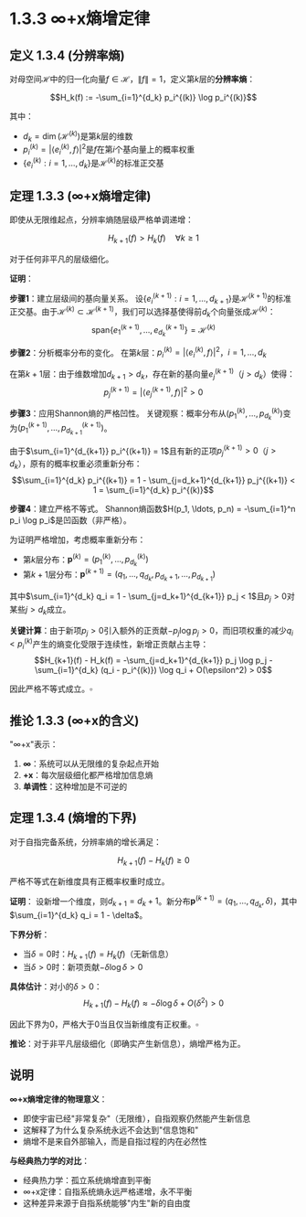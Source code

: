 # 1.3.3 ∞+x熵增定律

## 定义 1.3.4 (分辨率熵)

对母空间$\mathcal{H}$中的归一化向量$f \in \mathcal{H}$，$\|f\| = 1$，定义第$k$层的**分辨率熵**：

$$H_k(f) := -\sum_{i=1}^{d_k} p_i^{(k)} \log p_i^{(k)}$$

其中：
- $d_k = \dim(\mathcal{H}^{(k)})$是第$k$层的维数
- $p_i^{(k)} = |\langle e_i^{(k)}, f \rangle|^2$是$f$在第$i$个基向量上的概率权重
- $\{e_i^{(k)} : i = 1, \ldots, d_k\}$是$\mathcal{H}^{(k)}$的标准正交基

## 定理 1.3.3 (∞+x熵增定律)

即使从无限维起点，分辨率熵随层级严格单调递增：

$$H_{k+1}(f) > H_k(f) \quad \forall k \geq 1$$

对于任何非平凡的层级细化。

**证明**：

**步骤1**：建立层级间的基向量关系。
设$\{e_i^{(k+1)} : i = 1, \ldots, d_{k+1}\}$是$\mathcal{H}^{(k+1)}$的标准正交基。由于$\mathcal{H}^{(k)} \subset \mathcal{H}^{(k+1)}$，我们可以选择基使得前$d_k$个向量张成$\mathcal{H}^{(k)}$：
$$\text{span}\{e_1^{(k+1)}, \ldots, e_{d_k}^{(k+1)}\} = \mathcal{H}^{(k)}$$

**步骤2**：分析概率分布的变化。
在第$k$层：$p_i^{(k)} = |\langle e_i^{(k)}, f \rangle|^2$，$i = 1, \ldots, d_k$

在第$k+1$层：由于维数增加$d_{k+1} > d_k$，存在新的基向量$e_j^{(k+1)}$（$j > d_k$）使得：
$$p_j^{(k+1)} = |\langle e_j^{(k+1)}, f \rangle|^2 > 0$$

**步骤3**：应用Shannon熵的严格凹性。
关键观察：概率分布从$(p_1^{(k)}, \ldots, p_{d_k}^{(k)})$变为$(p_1^{(k+1)}, \ldots, p_{d_{k+1}}^{(k+1)})$。

由于$\sum_{i=1}^{d_{k+1}} p_i^{(k+1)} = 1$且有新的正项$p_j^{(k+1)} > 0$（$j > d_k$），原有的概率权重必须重新分布：
$$\sum_{i=1}^{d_k} p_i^{(k+1)} = 1 - \sum_{j=d_k+1}^{d_{k+1}} p_j^{(k+1)} < 1 = \sum_{i=1}^{d_k} p_i^{(k)}$$

**步骤4**：建立严格不等式。
Shannon熵函数$H(p_1, \ldots, p_n) = -\sum_{i=1}^n p_i \log p_i$是凹函数（非严格）。

为证明严格增加，考虑概率重新分布：
- 第$k$层分布：$\mathbf{p}^{(k)} = (p_1^{(k)}, \ldots, p_{d_k}^{(k)})$
- 第$k+1$层分布：$\mathbf{p}^{(k+1)} = (q_1, \ldots, q_{d_k}, p_{d_k+1}, \ldots, p_{d_{k+1}})$

其中$\sum_{i=1}^{d_k} q_i = 1 - \sum_{j=d_k+1}^{d_{k+1}} p_j < 1$且$p_j > 0$对某些$j > d_k$成立。

**关键计算**：由于新项$p_j > 0$引入额外的正贡献$-p_j \log p_j > 0$，而旧项权重的减少$q_i < p_i^{(k)}$产生的熵变化受限于连续性，新增正贡献占主导：
$$H_{k+1}(f) - H_k(f) = -\sum_{j=d_k+1}^{d_{k+1}} p_j \log p_j - \sum_{i=1}^{d_k} (q_i - p_i^{(k)}) \log q_i + O(\epsilon^2) > 0$$

因此严格不等式成立。$\square$

## 推论 1.3.3 (∞+x的含义)

"∞+x"表示：
1. **∞**：系统可以从无限维的复杂起点开始
2. **+x**：每次层级细化都严格增加信息熵
3. **单调性**：这种增加是不可逆的

## 定理 1.3.4 (熵增的下界)

对于自指完备系统，分辨率熵的增长满足：

$$H_{k+1}(f) - H_k(f) \geq 0$$

严格不等式在新维度具有正概率权重时成立。

**证明**：
设新增一个维度，则$d_{k+1} = d_k + 1$。新分布$\mathbf{p}^{(k+1)} = (q_1, \ldots, q_{d_k}, \delta)$，其中$\sum_{i=1}^{d_k} q_i = 1 - \delta$。

**下界分析**：
- 当$\delta = 0$时：$H_{k+1}(f) = H_k(f)$（无新信息）
- 当$\delta > 0$时：新项贡献$-\delta \log \delta > 0$

**具体估计**：对小的$\delta > 0$：
$$H_{k+1}(f) - H_k(f) \approx -\delta \log \delta + O(\delta^2) > 0$$

因此下界为0，严格大于0当且仅当新维度有正权重。$\square$

**推论**：对于非平凡层级细化（即确实产生新信息），熵增严格为正。

## 说明

**∞+x熵增定律的物理意义**：
- 即使宇宙已经"非常复杂"（无限维），自指观察仍然能产生新信息
- 这解释了为什么复杂系统永远不会达到"信息饱和"
- 熵增不是来自外部输入，而是自指过程的内在必然性

**与经典热力学的对比**：
- 经典热力学：孤立系统熵增直到平衡
- ∞+x定律：自指系统熵永远严格递增，永不平衡
- 这种差异来源于自指系统能够"内生"新的自由度